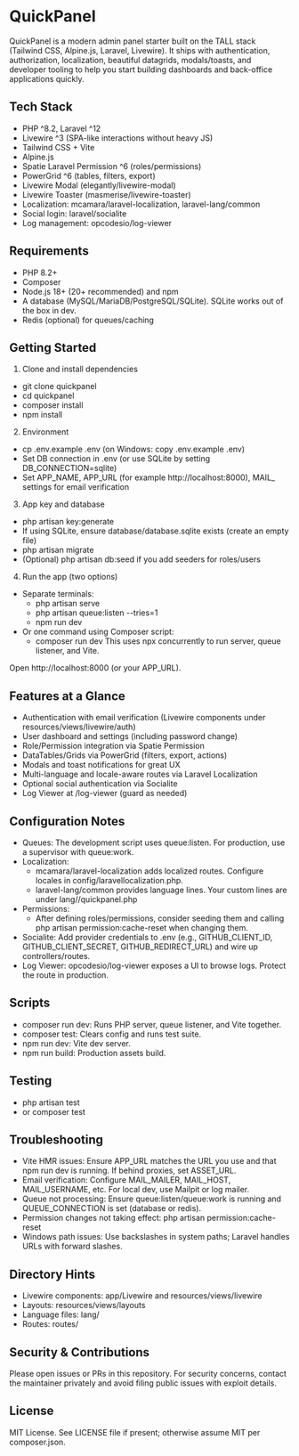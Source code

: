 # QuickPanel

QuickPanel is a modern admin panel starter built on the TALL stack (Tailwind CSS, Alpine.js, Laravel, Livewire). It ships with authentication, authorization, localization, beautiful datagrids, modals/toasts, and developer tooling to help you start building dashboards and back-office applications quickly.

## Tech Stack
- PHP ^8.2, Laravel ^12
- Livewire ^3 (SPA-like interactions without heavy JS)
- Tailwind CSS + Vite
- Alpine.js
- Spatie Laravel Permission ^6 (roles/permissions)
- PowerGrid ^6 (tables, filters, export)
- Livewire Modal (elegantly/livewire-modal)
- Livewire Toaster (masmerise/livewire-toaster)
- Localization: mcamara/laravel-localization, laravel-lang/common
- Social login: laravel/socialite
- Log management: opcodesio/log-viewer

## Requirements
- PHP 8.2+
- Composer
- Node.js 18+ (20+ recommended) and npm
- A database (MySQL/MariaDB/PostgreSQL/SQLite). SQLite works out of the box in dev.
- Redis (optional) for queues/caching

## Getting Started
1) Clone and install dependencies
- git clone <your-repo-url> quickpanel
- cd quickpanel
- composer install
- npm install

2) Environment
- cp .env.example .env (on Windows: copy .env.example .env)
- Set DB connection in .env (or use SQLite by setting DB_CONNECTION=sqlite)
- Set APP_NAME, APP_URL (for example http://localhost:8000), MAIL_ settings for email verification

3) App key and database
- php artisan key:generate
- If using SQLite, ensure database/database.sqlite exists (create an empty file)
- php artisan migrate
- (Optional) php artisan db:seed if you add seeders for roles/users

4) Run the app (two options)
- Separate terminals:
  - php artisan serve
  - php artisan queue:listen --tries=1
  - npm run dev
- Or one command using Composer script:
  - composer run dev
  This uses npx concurrently to run server, queue listener, and Vite.

Open http://localhost:8000 (or your APP_URL).

## Features at a Glance
- Authentication with email verification (Livewire components under resources/views/livewire/auth)
- User dashboard and settings (including password change)
- Role/Permission integration via Spatie Permission
- DataTables/Grids via PowerGrid (filters, export, actions)
- Modals and toast notifications for great UX
- Multi-language and locale-aware routes via Laravel Localization
- Optional social authentication via Socialite
- Log Viewer at /log-viewer (guard as needed)

## Configuration Notes
- Queues: The development script uses queue:listen. For production, use a supervisor with queue:work.
- Localization:
  - mcamara/laravel-localization adds localized routes. Configure locales in config/laravellocalization.php.
  - laravel-lang/common provides language lines. Your custom lines are under lang/<locale>/quickpanel.php
- Permissions:
  - After defining roles/permissions, consider seeding them and calling php artisan permission:cache-reset when changing them.
- Socialite: Add provider credentials to .env (e.g., GITHUB_CLIENT_ID, GITHUB_CLIENT_SECRET, GITHUB_REDIRECT_URL) and wire up controllers/routes.
- Log Viewer: opcodesio/log-viewer exposes a UI to browse logs. Protect the route in production.

## Scripts
- composer run dev: Runs PHP server, queue listener, and Vite together.
- composer test: Clears config and runs test suite.
- npm run dev: Vite dev server.
- npm run build: Production assets build.

## Testing
- php artisan test
- or composer test

## Troubleshooting
- Vite HMR issues: Ensure APP_URL matches the URL you use and that npm run dev is running. If behind proxies, set ASSET_URL.
- Email verification: Configure MAIL_MAILER, MAIL_HOST, MAIL_USERNAME, etc. For local dev, use Mailpit or log mailer.
- Queue not processing: Ensure queue:listen/queue:work is running and QUEUE_CONNECTION is set (database or redis).
- Permission changes not taking effect: php artisan permission:cache-reset
- Windows path issues: Use backslashes in system paths; Laravel handles URLs with forward slashes.

## Directory Hints
- Livewire components: app/Livewire and resources/views/livewire
- Layouts: resources/views/layouts
- Language files: lang/
- Routes: routes/

## Security & Contributions
Please open issues or PRs in this repository. For security concerns, contact the maintainer privately and avoid filing public issues with exploit details.

## License
MIT License. See LICENSE file if present; otherwise assume MIT per composer.json.
